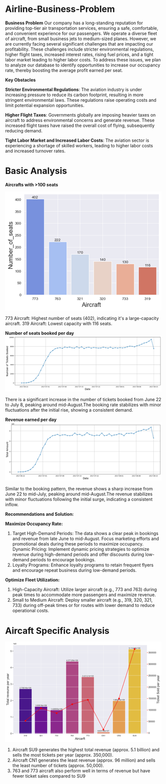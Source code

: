 # Airline-Business-Problem
**Business Problem**
Our company has a long-standing reputation for providing top-tier air transportation services, ensuring a safe, comfortable, and convenient experience for our passengers. We operate a diverse fleet of aircraft, from small business jets to medium-sized planes. However, we are currently facing several significant challenges that are impacting our profitability. These challenges include stricter environmental regulations, higher flight taxes, increased interest rates, rising fuel prices, and a tight labor market leading to higher labor costs. To address these issues, we plan to analyze our database to identify opportunities to increase our occupancy rate, thereby boosting the average profit earned per seat.

**Key Obstacles**

**Stricter Environmental Regulations**: The aviation industry is under increasing pressure to reduce its carbon footprint, resulting in more stringent environmental laws. These regulations raise operating costs and limit potential expansion opportunities.

**Higher Flight Taxes**: Governments globally are imposing heavier taxes on aircraft to address environmental concerns and generate revenue. These increased flight taxes have raised the overall cost of flying, subsequently reducing demand.

**Tight Labor Market and Increased Labor Costs**: The aviation sector is experiencing a shortage of skilled workers, leading to higher labor costs and increased turnover rates.

# Basic Analysis

**Aircrafts with >100 seats**

![alt text](https://github.com/Pra1237159/Airline-Business-Problem/blob/main/Total%20seats.png)

773 Aircraft: Highest number of seats (402), indicating it's a large-capacity aircraft.
319 Aircraft: Lowest capacity with 116 seats.

**Number of seats booked per day**
![alt_text](https://github.com/Pra1237159/Airline-Business-Problem/blob/main/Daywsie%20seat%20booked.png)

There is a significant increase in the number of tickets booked from June 22 to July 8, peaking around mid-August.The booking rate stabilizes with minor fluctuations after the initial rise, showing a consistent demand.

**Revenue earned per day**
![alt_text](https://github.com/Pra1237159/Airline-Business-Problem/blob/main/Daywise%20revenue%20earned.png)

Similar to the booking pattern, the revenue shows a sharp increase from June 22 to mid-July, peaking around mid-August.The revenue stabilizes with minor fluctuations following the initial surge, indicating a consistent inflow.

**Recommendations and Solution:**

**Maximize Occupancy Rate:**
1. Target High-Demand Periods: The data shows a clear peak in bookings and revenue from late June to mid-August. Focus marketing efforts and promotional deals during these periods to maximize occupancy.
Dynamic Pricing: Implement dynamic pricing strategies to optimize revenue during high-demand periods and offer discounts during low-demand periods to encourage bookings.
2. Loyalty Programs: Enhance loyalty programs to retain frequent flyers and encourage repeat business during low-demand periods.
   
**Optimize Fleet Utilization:**
1. High-Capacity Aircraft: Utilize larger aircraft (e.g., 773 and 763) during peak times to accommodate more passengers and maximize revenue.
2. Small to Medium Aircraft: Deploy smaller aircraft (e.g., 319, 320, 321, 733) during off-peak times or for routes with lower demand to reduce operational costs.

# Aircaft Specific Analysis
![alt_text](https://github.com/Pra1237159/Airline-Business-Problem/blob/main/Revenue%20ticket%20acft.png)

1. Aircraft SU9 generates the highest total revenue (approx. 5.1 billion) and sells the most tickets per year (approx. 350,000).
2. Aircraft CN1 generates the least revenue (approx. 96 million) and sells the least number of tickets (approx. 50,000).
3. 763 and 773 aircraft also perform well in terms of revenue but have fewer ticket sales compared to SU9

